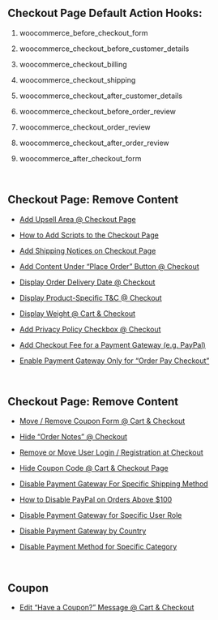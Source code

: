 ## Checkout Page Default Action Hooks:

1)  woocommerce_before_checkout_form

2)  woocommerce_checkout_before_customer_details

3)  woocommerce_checkout_billing

4)  woocommerce_checkout_shipping

5)  woocommerce_checkout_after_customer_details

6)  woocommerce_checkout_before_order_review

7)  woocommerce_checkout_order_review

8)  woocommerce_checkout_after_order_review

9)  woocommerce_after_checkout_form

<br/>

## Checkout Page: Remove Content


* [Add Upsell Area @ Checkout Page](https://businessbloomer.com/woocommerce-add-upsell-area-checkout-page/)

* [How to Add Scripts to the Checkout Page](https://businessbloomer.com/woocommerce-add-html-javascript-checkout-page/)

* [Add Shipping Notices on Checkout Page](https://businessbloomer.com/woocommerce-add-shipping-notices-checkout-page/)

* [Add Content Under “Place Order” Button @ Checkout](https://businessbloomer.com/woocommerce-add-content-under-place-order-button-checkout/)

* [Display Order Delivery Date @ Checkout](https://businessbloomer.com/woocommerce-display-order-delivery-date-checkout/)

* [Display Product-Specific T&C @ Checkout](https://businessbloomer.com/woocommerce-display-product-specific-tc-checkout/)

* [Display Weight @ Cart & Checkout](https://businessbloomer.com/woocommerce-display-weight-cart-checkout/)

* [Add Privacy Policy Checkbox @ Checkout](https://businessbloomer.com/woocommerce-additional-acceptance-checkbox-checkout/)
* [Add Checkout Fee for a Payment Gateway (e.g. PayPal)](https://www.businessbloomer.com/woocommerce-add-fee-to-cart/)
* [Enable Payment Gateway Only for “Order Pay Checkout”](https://www.businessbloomer.com/woocommerce-enable-payment-gateway-only-for-order-pay-checkout/)

<br/>

## Checkout Page: Remove Content

* [Move / Remove Coupon Form @ Cart & Checkout](https://businessbloomer.com/woocommerce-move-remove-coupon-form-cart-checkout/)

* [Hide “Order Notes” @ Checkout](https://businessbloomer.com/woocommerce-remove-order-notes-checkout-page/)

* [Remove or Move User Login / Registration at Checkout](https://businessbloomer.com/woocommerce-remove-move-loginregistration-checkout/)

* [Hide Coupon Code @ Cart & Checkout Page](https://businessbloomer.com/woocommerce-hide-coupon-code-cartcheckout-page/)

* [Disable Payment Gateway For Specific Shipping Method](https://www.businessbloomer.com/woocommerce-disable-payment-gateway-for-specific-shipping-method/)
* [How to Disable PayPal on Orders Above $100](https://www.businessbloomer.com/woocommerce-disable-paypal-orders-100/)
* [Disable Payment Gateway for Specific User Role](https://www.businessbloomer.com/disable-payment-gateway-specific-user-role-woocommerce/)
* [Disable Payment Gateway by Country](https://www.businessbloomer.com/disable-payment-gateway-specific-country-woocommerce/)
* [Disable Payment Method for Specific Category](https://www.businessbloomer.com/woocommerce-disable-payment-method-for-specific-category/)

<br/>

## Coupon
* [Edit “Have a Coupon?” Message @ Cart & Checkout](https://www.businessbloomer.com/woocommerce-change-coupon-code-message-cart-checkout/)

